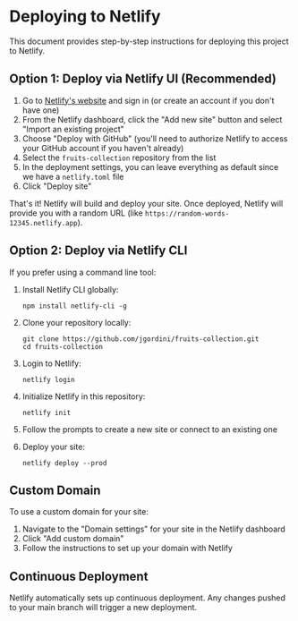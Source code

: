 # Deploying to Netlify

This document provides step-by-step instructions for deploying this project to Netlify.

## Option 1: Deploy via Netlify UI (Recommended)

1. Go to [Netlify's website](https://www.netlify.com/) and sign in (or create an account if you don't have one)
2. From the Netlify dashboard, click the "Add new site" button and select "Import an existing project"
3. Choose "Deploy with GitHub" (you'll need to authorize Netlify to access your GitHub account if you haven't already)
4. Select the `fruits-collection` repository from the list
5. In the deployment settings, you can leave everything as default since we have a `netlify.toml` file
6. Click "Deploy site"

That's it! Netlify will build and deploy your site. Once deployed, Netlify will provide you with a random URL (like `https://random-words-12345.netlify.app`).

## Option 2: Deploy via Netlify CLI

If you prefer using a command line tool:

1. Install Netlify CLI globally:
   ```
   npm install netlify-cli -g
   ```

2. Clone your repository locally:
   ```
   git clone https://github.com/jgordini/fruits-collection.git
   cd fruits-collection
   ```

3. Login to Netlify:
   ```
   netlify login
   ```

4. Initialize Netlify in this repository:
   ```
   netlify init
   ```

5. Follow the prompts to create a new site or connect to an existing one

6. Deploy your site:
   ```
   netlify deploy --prod
   ```

## Custom Domain

To use a custom domain for your site:

1. Navigate to the "Domain settings" for your site in the Netlify dashboard
2. Click "Add custom domain"
3. Follow the instructions to set up your domain with Netlify

## Continuous Deployment

Netlify automatically sets up continuous deployment. Any changes pushed to your main branch will trigger a new deployment.
